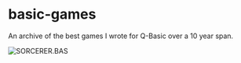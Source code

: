 basic-games
===========

An archive of the best games I wrote for Q-Basic over a 10 year span.

![SORCERER.BAS](https://www.evernote.com/shard/s7/sh/231a1f78-8b4d-4c08-9811-8e4c373cc82e/33afd2f4a2973cf72dab4e7a27baa01c/res/d39915e7-c84f-4e42-bae5-75f71ebfd69a/skitch.png?resizeSmall&width=832)
